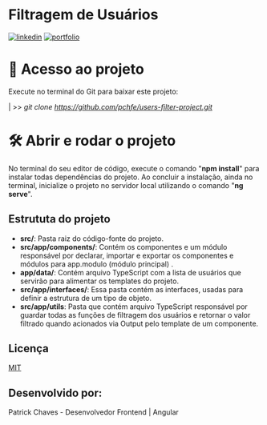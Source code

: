 # Filtragem de Usuários

[![linkedin](https://img.shields.io/badge/linkedin-0A66C2?style=for-the-badge&logo=linkedin&logoColor=white)](https://www.linkedin.com/in/pchfe/)
[![portfolio](https://img.shields.io/badge/meu_portfólio-000?style=for-the-badge&logo=ko-fi&logoColor=white)](https://github.com/pchfe)

# 📁 Acesso ao projeto

Execute no terminal do Git para baixar este projeto:

| >> *git clone https://github.com/pchfe/users-filter-project.git*

# 🛠️ Abrir e rodar o projeto

No terminal do seu editor de código, execute o comando "**npm install**" para instalar todas dependências do projeto.
Ao concluir a instalação, ainda no terminal, inicialize o projeto no servidor local utilizando o comando "**ng serve**".

## Estrututa do projeto

- **src/**: Pasta raiz do código-fonte do projeto.
- **src/app/components/**: Contém os componentes e um módulo responsável por declarar, importar e exportar os componentes e módulos para app.modulo (módulo principal) .
- **app/data/**: Contém arquivo TypeScript com a lista de usuários que servirão para alimentar os templates do projeto.
- **src/app/interfaces/**: Essa pasta contém as interfaces, usadas para definir a estrutura de um tipo de objeto.
- **src/app/utils**: Pasta que contém arquivo TypeScript responsável por guardar todas as funções de filtragem dos usuários e retornar o valor filtrado quando acionados via Output pelo template de um componente.

## Licença

[MIT](https://choosealicense.com/licenses/mit/)

## Desenvolvido por:
Patrick Chaves - Desenvolvedor Frontend | Angular